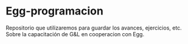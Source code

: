 # Egg-programacion
Repositorio que utilizaremos para guardar los avances, ejercicios, etc. Sobre la capacitación de G&amp;L en cooperacion con Egg.
